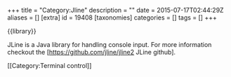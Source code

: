 +++
title = "Category:Jline"
description = ""
date = 2015-07-17T02:44:29Z
aliases = []
[extra]
id = 19408
[taxonomies]
categories = []
tags = []
+++

{{library}}

JLine is a Java library for handling console input.  For more information checkout the [https://github.com/jline/jline2 JLine github].

[[Category:Terminal control]]
